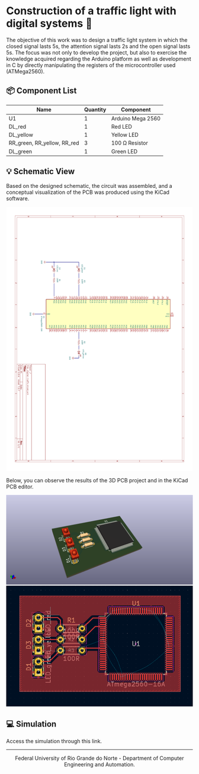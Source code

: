 # Construction of a traffic light with digital systems 🚦

The objective of this work was to design a traffic light system in which the closed signal lasts 5s, the attention signal lasts 2s and the open signal lasts 5s. The focus was not only to develop the project, but also to exercise the knowledge acquired regarding the Arduino platform as well as development in C by directly manipulating the registers of the microcontroller used (ATMega2560).

## 📦 Component List

|Name                       |Quantity|Component             |
|---------------------------|--------|----------------------|
|U1                         |1       |Arduino Mega 2560 |
|DL_red                     |1       |Red LED               |
|DL_yellow                  |1       |Yellow LED            |
|RR_green, RR_yellow, RR_red|3       |100 Ω Resistor        |
|DL_green                   |1       |Green LED             |

## 💡 Schematic View

Based on the designed schematic, the circuit was assembled, and a conceptual visualization of the PCB was produced using the KiCad software.

<a src="./assets/schematic_view.pdf" align="center">
  <img alt="schemativ view" src="./assets/schematic-test-view.png">
</a>

Below, you can observe the results of the 3D PCB project and in the KiCad PCB editor.

<a src="./assets/schematic_view.pdf" align="center">
  <img alt="schemativ view" src="./assets/digital-traffic-3D.png">
</a>

<a src="./assets/schematic_view.pdf" align="center">
  <img alt="schemativ view" src="./assets/PCB_test_digital_traffic.png">
</a>

## 💻 Simulation

<div>
  <a scr="https://youtube.com/shorts/Nvl-8OjJIZM">Access the simulation through this link</a>.
</div>

---

<div align="center">
  Federal University of Rio Grande do Norte - Department of Computer Engineering and Automation.
</div>
